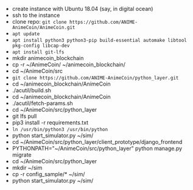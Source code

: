  - create instance with Ubuntu 18.04 (say, in digital ocean)
 - ssh to the instance
 - clone repo: `git clone https://github.com/ANIME-AnimeCoin/AnimeCoin.git`
 - `apt update`
 - `apt install python3 python3-pip build-essential automake libtool pkg-config libcap-dev`
 - `apt install git-lfs`
 - mkdir animecoin_blockchain
 - cp -r ~/AnimeCoin/ ~/animecoin_blockchain/
 - cd ~/AnimeCoin/src
 - `git clone https://github.com/ANIME-AnimeCoin/python_layer.git` 
 - cd ~/animecoin_blockchain/AnimeCoin
 - ./acutil/build.sh
 - cd ~/animecoin_blockchain/AnimeCoin
 - ./acutil/fetch-params.sh
 - cd ~/AnimeCoin/src/python_layer
 - git lfs pull
 - pip3 install -r requirements.txt
 - `ln /usr/bin/python3 /usr/bin/python`
 - python start_simulator.py ~/sim/
 - cd ~/AnimeCoin/src/python_layer/client_prototype/django_frontend
 - PYTHONPATH="~/AnimeCoin/src/python_layer" python manage.py migrate
 - cd ~/AnimeCoin/src/python_layer 
 - mkdir ~/sim
 - cp -r config_sample/* ~/sim/
 - python start_simulator.py ~/sim/
 